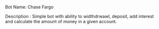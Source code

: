 Bot Name: Chase Fargo 

Description : Simple bot with ability to widthdrwawl, deposit, add interest and calculate the amount of money in a given account. 